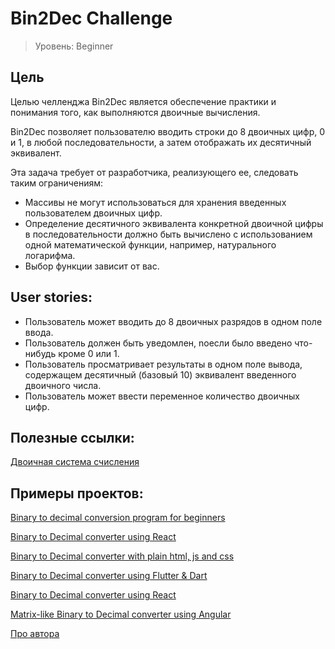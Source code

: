 # Bin2Dec Challenge 

> Уровень: Beginner

## Цель

Целью челленджа Bin2Dec является обеспечение практики и понимания того, как выполняются двоичные вычисления.

Bin2Dec позволяет пользователю вводить строки до 8 двоичных цифр, 0 и 1, в любой последовательности, а затем отображать их десятичный эквивалент.

Эта задача требует от разработчика, реализующего ее, следовать таким ограничениям:

- Массивы не могут использоваться для хранения введенных пользователем двоичных цифр.
- Определение десятичного эквивалента конкретной двоичной цифры в последовательности должно быть вычислено с использованием одной математической функции, например, натурального логарифма. 
- Выбор функции зависит от вас.

## User stories:

- Пользователь может вводить до 8 двоичных разрядов в одном поле ввода.
- Пользователь должен быть уведомлен, noесли было введено что-нибудь кроме 0 или 1.
- Пользователь просматривает результаты в одном поле вывода, содержащем десятичный (базовый 10) эквивалент введенного двоичного числа.
- Пользователь может ввести переменное количество двоичных цифр. 

## Полезные ссылки: 

[Двоичная система счисления](https://ru.m.wikipedia.org/wiki/Двоичная_система_счисления)

## Примеры проектов:

[Binary to decimal conversion program for beginners](https://youtu.be/YMIALQE26KQ)

[Binary to Decimal converter using React](https://github.com/email2vimalraj/Bin2Dec)

[Binary to Decimal converter with plain html, js and css](https://grfreire.github.io/Bin2Dec/)

[Binary to Decimal converter using Flutter & Dart](https://github.com/israelss/AppIdeasCollection/tree/master/Tier1/Bin2Dec)

[Binary to Decimal converter using React](https://bin2dec-geoffctn.netlify.app)

[Matrix-like Binary to Decimal converter using Angular](https://github.com/ZangiefWins/MatrixBin2Dec)


[Про автора](https://www.florin-pop.com/)
